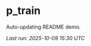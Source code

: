 # p_train

Auto-updating README demo.

<!--START_SECTION:status-->
_Last run: 2025-10-09 15:30 UTC_
<!--END_SECTION:status-->






















































































































































































































































































































































































































































































































































































































































































































































































































































































































































































































































































































































































